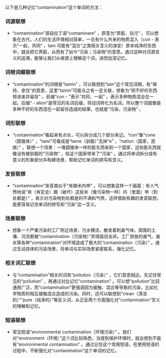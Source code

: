 以下是几种记忆“contamination”这个单词的方法：

### 词源联想
 - “contamination”源自拉丁语“contaminare” ，原意为“弄脏、玷污” 。可以想象在古代，人们的生活环境相对简单，一旦有什么外来的物质混入（con - 表示“一起，共同” ，tam 可能有“混合”之类相关含义的演变）原本纯净的东西中，就会把它弄脏，从而有了如今“污染；污染物”的意思。通过这种对词源含义的追溯，能够让我们从根源上理解这个词，进而加深记忆。

### 词根词缀联想
 - “contamination”的词根是“tamin” ，可以联想到“tain”这个常见词根，有“保持、拿住”的意思，这里“tamin”可能与之有一定关联，想象为“把不好的东西带进来并留存” 。前缀“con - ”表示“共同、一起” ，表示多种物质混合在一起。后缀“ - ation”是常见的名词后缀，将动词转化为名词。所以整个词就像是多种不好的东西混在一起留存造成的结果，也就是“污染，污染物” 。

### 词形联想
 - “contamination”看起来有点长，可以拆分成几个部分来记。“con”像“cone（圆锥体）” ，“tami”可看成是“tame（驯服）”去掉“e” ，“nation（国家，民族）” 。联想一个场景：一堆圆锥体一样的脏东西来到一个国家，这些脏东西就像没有被驯服的“污染物” ，给这个国家带来了“污染” 。通过将单词拆分成有意义的形象部分并构建场景，帮助记忆单词的拼写和含义。

### 发音联想
 - “contamination”发音类似于“肯踢米内申” 。可以想象这样一个画面：有人气愤地说“肯（肯定会）踢（破坏）这些米（像污染物一样）内（里面）申（到处都是）” ，表示对污染物到处都是的不满和气愤，这样借助有趣的发音联想，能更容易记住单词的拼写和“污染”这一含义。

### 场景联想
 - 想象一个严重污染的工厂附近场景，污水横流，散发着刺鼻气味，周围的土壤、河流都被“contamination（污染物）”弄得面目全非。工厂排放的废气、废水等各种“contamination”对环境造成了极大的“contamination（污染）” 。通过生动具体的污染场景，将单词与实际场景紧密联系，强化记忆。

### 相关词汇联想
 - 与“contamination”相关的词有“pollution（污染）” ，它们意思相近。先记住常见的“pollution” ，再通过对比记忆“contamination” 。可以想“pollution”比较通用广泛，而“contamination”更强调因为接触、混合等导致的污染，比如化学物质的相互接触混合造成的污染。同时，还可以联想到“clean（清洁的）”“pure（纯净的）”等反义词，从正反两个方面强化对“contamination”含义的理解和记忆。

### 短语联想
 - 常见短语“environmental contamination（环境污染）” 。我们对“environment（环境）”这个词比较熟悉，当提到保护环境时，就会想到不能有“environmental contamination” 。通过记住这个常用短语，在使用短语的过程中，不断强化对“contamination”这个单词的记忆。 